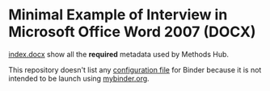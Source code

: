 # Minimal Example of Interview in Microsoft Office Word 2007 (DOCX)

[index.docx](index.docx) show all the **required** metadata used by Methods Hub.

This repository doesn't list any [configuration file](https://mybinder.readthedocs.io/en/latest/using/config_files.html) for Binder because it is not intended to be launch using [mybinder.org](https://mybinder.org).
